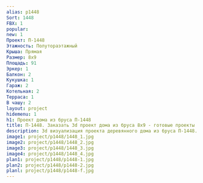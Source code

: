 ```yaml
---
alias: p1448
Sort: 1448
FBX: 1
popular: 
new: 1
Проект: П-1448
Этажность: Полутораэтажный
Крыша: Прямая
Размер: 8х9
Площадь: 91
Эркер: 1
Балкон: 2
Кукушка: 1
Гараж: 2
Котельная: 2
Терраса: 1
В чашу: 2
layout: project
hidemenu: 1
h1: Проект дома из бруса П-1448
title: П-1448. Заказать 3d проект дома из бруса 8х9 - готовые проекты
description: 3d визуализация проекта деревянного дома из бруса П-1448. Площадь 91 м2, размер 8х9. Вы можете внести любые изменения в проект.
image1: project/p1448/1448_1.jpg
image2: project/p1448/1448_2.jpg
image3: project/p1448/1448_3.jpg
image4: project/p1448/1448_4.jpg
plan1: project/p1448/p1448-1.jpg
plan2: project/p1448/p1448-2.jpg
planl: project/p1448/p1448-f.jpg
---
```

